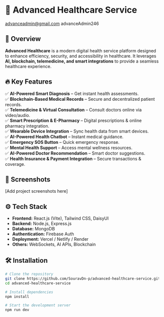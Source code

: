# 🏥 Advanced Healthcare Service

advanceadmin@gmail.com
advanceAdmin246

## 🚀 Overview

**Advanced Healthcare** is a modern digital health service platform designed to enhance efficiency, security, and accessibility in healthcare. It leverages **AI, blockchain, telemedicine, and smart integrations** to provide a seamless healthcare experience.

## 🔥 Key Features

✅ **AI-Powered Smart Diagnosis** – Get instant health assessments.  
✅ **Blockchain-Based Medical Records** – Secure and decentralized patient records.  
✅ **Telemedicine & Virtual Consultation** – Consult doctors online via video/audio.  
✅ **Smart Prescription & E-Pharmacy** – Digital prescriptions & online pharmacy integration.  
✅ **Wearable Device Integration** – Sync health data from smart devices.  
✅ **AI-Powered Health Chatbot** – Instant medical guidance.  
✅ **Emergency SOS Button** – Quick emergency response.  
✅ **Mental Health Support** – Access mental wellness resources.  
✅ **AI-Powered Doctor Recommendation** – Smart doctor suggestions.  
✅ **Health Insurance & Payment Integration** – Secure transactions & coverage.

## 📸 Screenshots

[Add project screenshots here]

## ⚙️ Tech Stack

- **Frontend:** React.js (Vite), Tailwind CSS, DaisyUI
- **Backend:** Node.js, Express.js
- **Database:** MongoDB
- **Authentication:** Firebase Auth
- **Deployment:** Vercel / Netlify / Render
- **Others:** WebSockets, AI APIs, Blockchain

## 🛠 Installation

```bash
# Clone the repository
git clone https://github.com/SouravDn-p/advanced-healthcare-service.git
cd advanced-healthcare-service

# Install dependencies
npm install

# Start the development server
npm run dev
```
